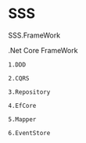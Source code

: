 # SSS
SSS.FrameWork

.Net Core FrameWork

    1.DDD
    
    2.CQRS 
    
    3.Repository 
    
    4.EfCore
    
    5.Mapper
    
    6.EventStore
    

